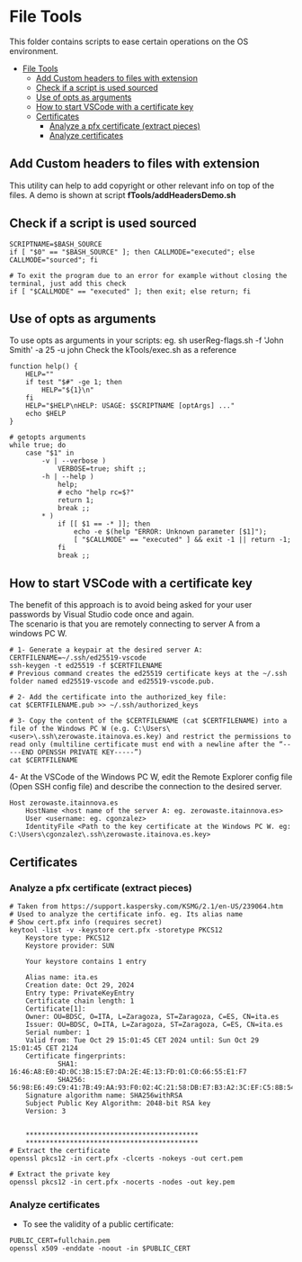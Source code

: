 # File Tools
This folder contains scripts to ease certain operations on the OS environment.

- [File Tools](#file-tools)
  - [Add Custom headers to files with extension](#add-custom-headers-to-files-with-extension)
  - [Check if a script is used sourced](#check-if-a-script-is-used-sourced)
  - [Use of opts as arguments](#use-of-opts-as-arguments)
  - [How to start VSCode with a certificate key](#how-to-start-vscode-with-a-certificate-key)
  - [Certificates](#certificates)
    - [Analyze a pfx certificate (extract pieces)](#analyze-a-pfx-certificate-extract-pieces)
    - [Analyze certificates](#analyze-certificates)

## Add Custom headers to files with extension
This utility can help to add copyright or other relevant info on top of the files. A demo is shown at script **fTools/addHeadersDemo.sh**  


## Check if a script is used sourced
```shell
SCRIPTNAME=$BASH_SOURCE
if [ "$0" == "$BASH_SOURCE" ]; then CALLMODE="executed"; else CALLMODE="sourced"; fi

# To exit the program due to an error for example without closing the terminal, just add this check
if [ "$CALLMODE" == "executed" ]; then exit; else return; fi
```

## Use of opts as arguments
To use opts as arguments in your scripts: eg. sh userReg-flags.sh -f 'John Smith' -a 25 -u john
Check the kTools/exec.sh as a reference
```shell
function help() {
    HELP=""
    if test "$#" -ge 1; then
        HELP="${1}\n"
    fi
    HELP="$HELP\nHELP: USAGE: $SCRIPTNAME [optArgs] ..."
    echo $HELP
}

# getopts arguments
while true; do
    case "$1" in
        -v | --verbose ) 
            VERBOSE=true; shift ;;
        -h | --help ) 
            help;
            # echo "help rc=$?"
            return 1;
            break ;;
        * ) 
            if [[ $1 == -* ]]; then
                echo -e $(help "ERROR: Unknown parameter [$1]");
                [ "$CALLMODE" == "executed" ] && exit -1 || return -1;
            fi
            break ;;
```

## How to start VSCode with a certificate key
The benefit of this approach is to avoid being asked for your user passwords by Visual Studio code once and again.  
The scenario is that you are remotely connecting to server A from a windows PC W.
```shell
# 1- Generate a keypair at the desired server A: 
CERTFILENAME=~/.ssh/ed25519-vscode
ssh-keygen -t ed25519 -f $CERTFILENAME 
# Previous command creates the ed25519 certificate keys at the ~/.ssh folder named ed25519-vscode and ed25519-vscode.pub.

# 2- Add the certificate into the authorized_key file: 
cat $CERTFILENAME.pub >> ~/.ssh/authorized_keys

# 3- Copy the content of the $CERTFILENAME (cat $CERTFILENAME) into a file of the Windows PC W (e.g. C:\Users\<user>\.ssh\zerowaste.itainova.es.key) and restrict the permissions to read only (multiline certificate must end with a newline after the “-----END OPENSSH PRIVATE KEY-----”)
cat $CERTFILENAME
```
4- At the VSCode of the Windows PC W, edit the Remote Explorer config file (Open SSH config file) and describe the connection to the desired server.
```
Host zerowaste.itainnova.es
    HostName <host name of the server A: eg. zerowaste.itainnova.es>
    User <username: eg. cgonzalez>
    IdentityFile <Path to the key certificate at the Windows PC W. eg: C:\Users\cgonzalez\.ssh\zerowaste.itainova.es.key>
```

## Certificates
### Analyze a pfx certificate (extract pieces)
```shell
# Taken from https://support.kaspersky.com/KSMG/2.1/en-US/239064.htm
# Used to analyze the certificate info. eg. Its alias name
# Show cert.pfx info (requires secret) 
keytool -list -v -keystore cert.pfx -storetype PKCS12
    Keystore type: PKCS12
    Keystore provider: SUN

    Your keystore contains 1 entry

    Alias name: ita.es
    Creation date: Oct 29, 2024
    Entry type: PrivateKeyEntry
    Certificate chain length: 1
    Certificate[1]:
    Owner: OU=BDSC, O=ITA, L=Zaragoza, ST=Zaragoza, C=ES, CN=ita.es
    Issuer: OU=BDSC, O=ITA, L=Zaragoza, ST=Zaragoza, C=ES, CN=ita.es
    Serial number: 1
    Valid from: Tue Oct 29 15:01:45 CET 2024 until: Sun Oct 29 15:01:45 CET 2124
    Certificate fingerprints:
            SHA1: 16:46:A8:E0:4D:0C:3B:15:E7:DA:2E:4E:13:FD:01:C0:66:55:E1:F7
            SHA256: 56:98:E6:49:C9:41:7B:49:AA:93:F0:02:4C:21:58:DB:E7:B3:A2:3C:EF:C5:8B:54:7C:29:57:FA:CE:46:0B:24
    Signature algorithm name: SHA256withRSA
    Subject Public Key Algorithm: 2048-bit RSA key
    Version: 3


    *******************************************
    *******************************************
# Extract the certificate
openssl pkcs12 -in cert.pfx -clcerts -nokeys -out cert.pem

# Extract the private key
openssl pkcs12 -in cert.pfx -nocerts -nodes -out key.pem
```

### Analyze certificates
- To see the validity of a public certificate:
```shell
PUBLIC_CERT=fullchain.pem
openssl x509 -enddate -noout -in $PUBLIC_CERT
```